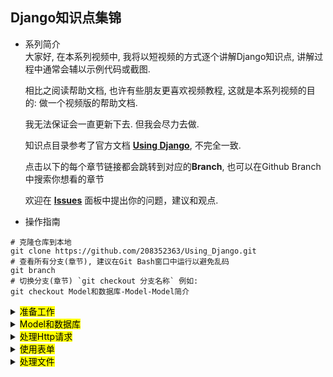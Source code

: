 Django知识点集锦
---
* 系列简介  
    大家好, 在本系列视频中, 我将以短视频的方式逐个讲解Django知识点, 讲解过程中通常会辅以示例代码或截图. 
    
    相比之阅读帮助文档, 也许有些朋友更喜欢视频教程, 这就是本系列视频的目的: 做一个视频版的帮助文档.
    
    我无法保证会一直更新下去. 但我会尽力去做. 
    
    知识点目录参考了官方文档 [**Using Django**](https://docs.djangoproject.com/en/3.0/topics/), 不完全一致.
    
    点击以下的每个章节链接都会跳转到对应的**Branch**, 也可以在Github Branch中搜索你想看的章节
    
    欢迎在 [**Issues**](https://github.com/208352363/Using_Django/issues) 面板中提出你的问题，建议和观点.
* 操作指南 
```shell script
# 克隆仓库到本地
git clone https://github.com/208352363/Using_Django.git
# 查看所有分支(章节), 建议在Git Bash窗口中运行以避免乱码
git branch
# 切换分支(章节) `git checkout 分支名称` 例如:
git checkout Model和数据库-Model-Model简介
```
<details>
  <summary><mark>准备工作</mark></summary>
  <ul>
    <li><a href="https://github.com/208352363/Using_Django/tree/%E5%87%86%E5%A4%87%E5%B7%A5%E4%BD%9C-%E5%AE%89%E8%A3%85Python" target="_blank">安装Python</a></li>
    <li><a href="https://github.com/208352363/Using_Django/tree/%E5%87%86%E5%A4%87%E5%B7%A5%E4%BD%9C-%E5%AE%89%E8%A3%85Git" target="_blank">安装Git</a></li>
    <li><a href="https://github.com/208352363/Using_Django/tree/%E5%87%86%E5%A4%87%E5%B7%A5%E4%BD%9C-%E5%AE%89%E8%A3%85Pycharm" target="_blank">安装Pycharm</a></li>
    <li><a href="https://github.com/208352363/Using_Django/tree/%E5%87%86%E5%A4%87%E5%B7%A5%E4%BD%9C-(%E5%8F%AF%E9%80%89)%E5%AE%89%E8%A3%85MySQL" target="_blank">(可选)安装MySQL</a></li>
    <li><a href="https://github.com/208352363/Using_Django/tree/%E5%87%86%E5%A4%87%E5%B7%A5%E4%BD%9C-(%E5%8F%AF%E9%80%89)%E5%AE%89%E8%A3%85Postman" target="_blank">(可选)安装Postman</a></li>
    <li><a href="https://github.com/208352363/Using_Django/tree/%E5%87%86%E5%A4%87%E5%B7%A5%E4%BD%9C-(%E5%8F%AF%E9%80%89)%E5%AE%89%E8%A3%85FireFox-Developer-Edition" target="_blank">(可选)安装FireFox Developer Edition</a></li>
    <li><a href="https://github.com/208352363/Using_Django/tree/%E5%87%86%E5%A4%87%E5%B7%A5%E4%BD%9C-%E5%88%9B%E5%BB%BA%E9%A1%B9%E7%9B%AE(%E4%BD%BF%E7%94%A8Pycharm%E6%88%96%E5%91%BD%E4%BB%A4%E8%A1%8C)" target="_blank">创建项目(使用Pycharm或命令行)</a></li>
    <li><a href="https://github.com/208352363/Using_Django/tree/%E5%87%86%E5%A4%87%E5%B7%A5%E4%BD%9C-%E5%88%9B%E5%BB%BA%E9%A1%B9%E7%9B%AE(%E4%BD%BF%E7%94%A8Pycharm%E6%88%96%E5%91%BD%E4%BB%A4%E8%A1%8C)#-3" target="_blank">项目的Git和Github配置</a></li>
    <li><a href="https://github.com/208352363/Using_Django/tree/%E5%87%86%E5%A4%87%E5%B7%A5%E4%BD%9C-%E5%B8%B8%E7%94%A8%E9%85%8D%E7%BD%AE(settings.py)" target="_blank">常用配置(settings.py)</a></li>
    <li><a href="https://github.com/208352363/Using_Django/tree/%E5%87%86%E5%A4%87%E5%B7%A5%E4%BD%9C-%E6%87%92%E4%BA%BA%E8%BF%90%E8%A1%8Cmanage.py%E7%9A%84%E6%96%B9%E6%B3%95" target="_blank">懒人运行manage.py的方法</a></li>
  </ul>
</details>
<details>
  <summary><mark>Model和数据库</mark></summary>
  <details>
    <summary><mark>Model</mark></summary>
    <ul>
      <li><a href="https://github.com/208352363/Using_Django/tree/Model%E5%92%8C%E6%95%B0%E6%8D%AE%E5%BA%93-Model-Model%E7%AE%80%E4%BB%8B" target="_blank">Model简介</a></li>
      <li><a href="https://github.com/208352363/Using_Django/tree/Model%E5%92%8C%E6%95%B0%E6%8D%AE%E5%BA%93-Model-Field%E7%AE%80%E4%BB%8B" target="_blank">Field简介</a></li>
      <li>Field一对一,多对一,多对多</li>
      <li>Model之Meta,属性,方法</li>
      <li>Model继承
        <ul>
          <li>抽象父类</li>
          <li>多表继承</li>
          <li>代理Model</li>
        </ul>
      </li>
    </ul>
  </details>
</details>
<details>
  <summary><mark>处理Http请求</mark></summary>
  <details>
    <summary><mark>处理URL</mark></summary>
    <ul>
      <li><a href="https://github.com/208352363/Using_Django/tree/%E5%A4%84%E7%90%86Http%E8%AF%B7%E6%B1%82-%E5%A4%84%E7%90%86URL-Django%E5%A6%82%E4%BD%95%E5%A4%84%E7%90%86%E8%AF%B7%E6%B1%82" target="_blank">Django如何处理请求</a></li>
    </ul>
  </details>
</details>
<details>
  <summary><mark>使用表单</mark></summary>
  <ul>
    <li><a href="https://github.com/208352363/Using_Django/tree/%E4%BD%BF%E7%94%A8%E8%A1%A8%E5%8D%95-Django%E8%A1%A8%E5%8D%95%E7%AE%80%E4%BB%8B" target="_blank">Django表单简介</a></li>
  </ul>
</details>
<details>
  <summary><mark>处理文件</mark></summary>
  <ul>
    <li><a href="https://github.com/208352363/Using_Django/tree/%E5%A4%84%E7%90%86%E6%96%87%E4%BB%B6-%E5%9C%A8Model%E4%B8%AD%E4%BD%BF%E7%94%A8%E6%96%87%E4%BB%B6" target="_blank">在Model中使用文件</a></li>
    <li><a href="https://github.com/208352363/Using_Django/tree/%E5%A4%84%E7%90%86%E6%96%87%E4%BB%B6-%E6%96%87%E4%BB%B6%E5%AF%B9%E8%B1%A1" target="_blank">File对象</a></li>
    <li><a href="https://github.com/208352363/Using_Django/tree/%E5%A4%84%E7%90%86%E6%96%87%E4%BB%B6-%E6%96%87%E4%BB%B6%E5%AD%98%E5%82%A8(%E6%96%B9%E5%BC%8F)" target="_blank">文件存储(方式)</a></li>
  </ul>
</details>
